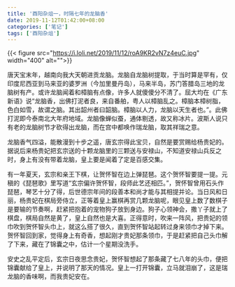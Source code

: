 ```yaml
---
title: '酉阳杂俎一，时隔七年的龙脑香'
date: 2019-11-12T01:42:00+08:00
categories: ['笔记']
tags: ['酉阳杂俎']
---
```


{{< figure src="https://i.loli.net/2019/11/12/roA9KR2vN7z4euC.jpg" width="400" alt="">}}

唐天宝末年，越南向我大天朝进贡龙脑。龙脑自龙脑树提取，于当时算是罕有，仅印度尼西亚到马来亚的婆罗洲（今加里曼丹岛），马来半岛，苏门答腊岛三地的龙脑树有产。或许龙脑闻着和樟脑有点像，许多人就傻傻分不清了。屈大均在《广东新语》说“龙脑香，出佛打泥者良，来自番舶，粤人以樟脑乱之。樟脑本樟树脂，色白如雪，故谓之脑。其出韶州者曰韶脑。樟脑以人力，龙脑以天生者也。”。此佛打泥即今泰南北大年府地域。龙脑像蝉似蚕，通体剔透，故又称冰片。波斯人说只有老的龙脑树节才砍得出龙脑，而在宫中都唤作瑞龙脑，取其祥瑞之意。

龙脑香气四溢，能散漫到十步之遥，唐玄宗得此宝贝，自然是要赏赐给杨贵妃的。据说后来杨贵妃把玄宗送的十颗龙脑里的三颗送与安禄山，不知道安禄山兵反之时，身上有没有带着龙脑，皇上要是闻着了定是百感交集。

有一年夏天，玄宗和亲王下棋，让贺怀智在边上弹琵琶。这个贺怀智要提一提。元稹的《琵琶歌》里写道“玄宗偏许贺怀智，段师此艺还相匹。”，贺怀智曾用石头作琵琶，琴艺十分了得，后世德宗年间的段善本和尚才能与其相提并论。当日风和日丽，杨贵妃在棋局旁侍立，正等着皇上赢棋再赏几颗龙脑呢，眼见皇上数了数棋子是要输的节奏啊，赶紧把抱着的宠物狗子放到身边。狗子心领神会，撒丫子就上了棋盘，棋局自然是黄了，皇上自然也是大喜。正得意时，吹来一阵风，把贵妃的领巾吹到贺怀智头巾上，就这么搭了很久，直到贺怀智站起转过身来领巾才掉下来。贺怀智回到家，觉得身上有奇香，想起刚才贵妃那条领巾，于是赶紧把自己头巾解了下来，藏在了锦囊之中，估计一个星期没洗手。

安史之乱平定后，玄宗日夜思念贵妃，贺怀智想起了那条藏了七八年的头巾，便把锦囊献给了皇上，并说明了那天的情况。皇上一打开锦囊，立马就泪崩了，这是瑞龙脑的香味啊，而我贵妃安在。
